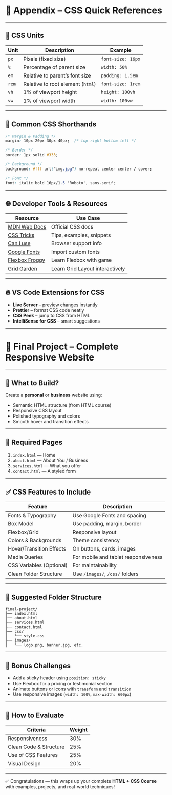 # 📎 Appendix – CSS Quick References

---

## 🔢 CSS Units

| Unit  | Description                       | Example           |
| ----- | --------------------------------- | ----------------- |
| `px`  | Pixels (fixed size)               | `font-size: 16px` |
| `%`   | Percentage of parent size         | `width: 50%`      |
| `em`  | Relative to parent’s font size    | `padding: 1.5em`  |
| `rem` | Relative to root element (`html`) | `font-size: 1rem` |
| `vh`  | 1% of viewport height             | `height: 100vh`   |
| `vw`  | 1% of viewport width              | `width: 100vw`    |

---

## 🧱 Common CSS Shorthands

```css
/* Margin & Padding */
margin: 10px 20px 30px 40px;  /* top right bottom left */

/* Border */
border: 1px solid #333;

/* Background */
background: #fff url("img.jpg") no-repeat center center / cover;

/* Font */
font: italic bold 16px/1.5 'Roboto', sans-serif;
```

---

## 🌐 Developer Tools & Resources

| Resource                                                         | Use Case                        |
| ---------------------------------------------------------------- | ------------------------------- |
| [MDN Web Docs](https://developer.mozilla.org/en-US/docs/Web/CSS) | Official CSS docs               |
| [CSS Tricks](https://css-tricks.com/)                            | Tips, examples, snippets        |
| [Can I use](https://caniuse.com/)                                | Browser support info            |
| [Google Fonts](https://fonts.google.com/)                        | Import custom fonts             |
| [Flexbox Froggy](https://flexboxfroggy.com/)                     | Learn Flexbox with game         |
| [Grid Garden](https://cssgridgarden.com/)                        | Learn Grid Layout interactively |

---

## 🔥 VS Code Extensions for CSS

* **Live Server** – preview changes instantly
* **Prettier** – format CSS code neatly
* **CSS Peek** – jump to CSS from HTML
* **IntelliSense for CSS** – smart suggestions

---

# 🏁 Final Project – Complete Responsive Website

---

## 🧱 What to Build?

Create a **personal** or **business** website using:

* Semantic HTML structure (from HTML course)
* Responsive CSS layout
* Polished typography and colors
* Smooth hover and transition effects

---

## 🧩 Required Pages

1. `index.html` — Home
2. `about.html` — About You / Business
3. `services.html` — What you offer
4. `contact.html` — A styled form

---

## ✅ CSS Features to Include

| Feature                  | Description                          |
| ------------------------ | ------------------------------------ |
| Fonts & Typography       | Use Google Fonts and spacing         |
| Box Model                | Use padding, margin, border          |
| Flexbox/Grid             | Responsive layout                    |
| Colors & Backgrounds     | Theme consistency                    |
| Hover/Transition Effects | On buttons, cards, images            |
| Media Queries            | For mobile and tablet responsiveness |
| CSS Variables (Optional) | For maintainability                  |
| Clean Folder Structure   | Use `/images/`, `/css/` folders      |

---

## 📂 Suggested Folder Structure

```
final-project/
├── index.html
├── about.html
├── services.html
├── contact.html
├── css/
│   └── style.css
├── images/
│   └── logo.png, banner.jpg, etc.
```

---

## 🧪 Bonus Challenges

* Add a sticky header using `position: sticky`
* Use Flexbox for a pricing or testimonial section
* Animate buttons or icons with `transform` and `transition`
* Use responsive images (`width: 100%`, `max-width: 600px`)

---

## 🎯 How to Evaluate

| Criteria               | Weight |
| ---------------------- | ------ |
| Responsiveness         | 30%    |
| Clean Code & Structure | 25%    |
| Use of CSS Features    | 25%    |
| Visual Design          | 20%    |

---

✅ Congratulations — this wraps up your complete **HTML + CSS Course** with examples, projects, and real-world techniques!
